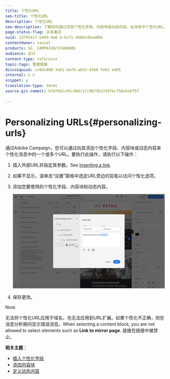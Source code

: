 ```yaml
---
title: 个性化URL
seo-title: 个性化URL
description: 个性化URL
seo-description: 了解如何通过添加个性化字段、内容块或动态内容，在消息中个性化URL。
page-status-flag: 从未激活
uuid: 23795417-b469-4a0 d-bcf1-440dcdba4004
contentOwner: saviat
products: SG_ CAMPAIGN/STANDARD
audience: 设计
content-type: reference
topic-tags: 管理链接
discoiquuid: cc041490-3e61-4af0-a833-43b9 fe63 e405
internal: n n
snippet: y
translation-type: tm+mt
source-git-commit: b7df681c05c48dc1fc9873b1339fbc756e5e0f5f

---
```



# Personalizing URLs{#personalizing-urls}

通过Adobe Campaign，您可以通过向其添加个性化字段、内容块或动态内容来个性化消息中的一个或多个URL。要执行此操作，请执行以下操作：

1. 插入外部URL并指定其参数。See [Inserting a link](../../designing/using/inserting-a-link.md).
1. 如果不显示，请单击“设置”窗格中选定URL旁边的铅笔以访问个性化选项。
1. 添加您要使用的个性化字段、内容块和动态内容。

   ![](assets/des_personalize_links.png)

1. 保存更改。

>[!NOTE]
>
>无法将个性化URL应用于域名，也无法应用到URL扩展。如果个性化不正确，则在消息分析期间显示错误消息。When selecting a content block, you are not allowed to select elements such as **Link to mirror page**. 链接在链接中被禁止。

**相关主题**：

* [插入个性化字段](../../designing/using/inserting-a-personalization-field.md)
* [添加内容块](../../designing/using/adding-a-content-block.md)
* [定义动态内容](../../designing/using/defining-dynamic-content-in-an-email.md)

